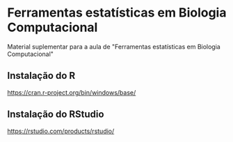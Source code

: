 # Ferramentas estatísticas em Biologia Computacional

Material suplementar para a aula de "Ferramentas estatísticas em Biologia Computacional"

## Instalação do R
https://cran.r-project.org/bin/windows/base/

## Instalação do RStudio
https://rstudio.com/products/rstudio/
